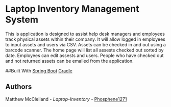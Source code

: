 # Laptop Inventory Management System

This is application is designed to assist help desk managers and employees track physical assets within their company. It will allow logged in employees to input assets and users via CSV. Assets can be checked in and out using a barcode scanner. The home page will list all assests checked out sorted by date. Employees can edit assests and users. People who have checked out and not returned assets can be emailed from the application.

##Built With
[Spring Boot](https://start.spring.io/)
[Gradle](https://gradle.org/)


## Authors
Matthew McClelland - *Laptop-Inventory* - [Phosphene1271](https://github.com/Phosphene1271)
